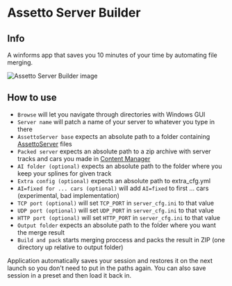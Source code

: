 # Assetto Server Builder
 
## Info
A winforms app that saves you 10 minutes of your time by automating file merging.

![Assetto Server Builder image](https://i.imgur.com/5ugjLLC.png)

## How to use
- `Browse` will let you navigate through directories with Windows GUI
- `Server name` will patch a name of your server to whatever you type in there
- `AssettoServer base` expects an absolute path to a folder containing [AssettoServer](https://github.com/compujuckel/AssettoServer) files
- `Packed server` expects an absolute path to a zip archive with server tracks and cars you made in [Content Manager](https://acstuff.ru/app/)
- `AI folder (optional)` expects an absolute path to the folder where you keep your splines for given track
- `Extra config (optional)` expects an absolute path to extra_cfg.yml 
- `AI=fixed for ... cars (optional)` will add `AI=fixed` to first ... cars (experimental, bad implementation)
- `TCP port (optional)` will set `TCP_PORT` in `server_cfg.ini` to that value
- `UDP port (optional)` will set `UDP_PORT` in `server_cfg.ini` to that value
- `HTTP port (optional)` will set `HTTP_PORT` in `server_cfg.ini` to that value
- `Output folder` expects an absolute path to the folder where you want the merge result
- `Build and pack` starts merging proccess and packs the result in ZIP (one directory up relative to output folder)

Application automatically saves your session and restores it on the next launch so you don't need to put in the paths again. You can also save session in a preset and then load it back in.